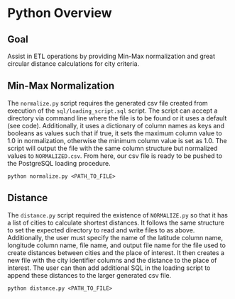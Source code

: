 # Python Overview 

## Goal 

Assist in ETL operations by providing Min-Max normalization and great circular distance calculations for city criteria.

## Min-Max Normalization 

The ```normalize.py``` script requires the generated csv file created from execution of the ```sql/loading_script.sql``` script. The script can accept a directory via command line where the file is to be found or it uses a default (see code). Additionally, it uses a dictionary of column names as keys and booleans as values such that if true, it sets the maximum column value to 1.0 in normalization, otherwise the minimum column value is set as 1.0. The script will output the file with the same column structure but normalized values to ```NORMALIZED.csv```. From here, our csv file is ready to be pushed to the PostgreSQL loading procedure.

```python normalize.py <PATH_TO_FILE>```

## Distance

The ```distance.py``` script required the existence of ```NORMALIZE.py``` so that it has a list of cities to calculate shortest distances. It follows the same structure to set the expected directory to read and write files to as above. Additionally, the user must specify the name of the latitude column name, longitude column name, file name, and output file name for the file used to create distances between cities and the place of interest. It then creates a new file with the city identifier columns and the distance to the place of interest. The user can then add additional SQL in the loading script to append these distances to the larger generated csv file.

```python distance.py <PATH_TO_FILE>```
